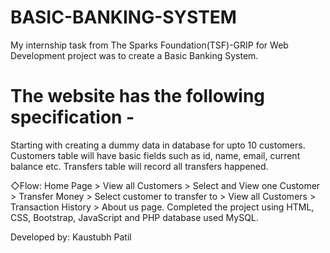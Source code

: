 # BASIC-BANKING-SYSTEM
My internship task from The Sparks Foundation(TSF)-GRIP for Web Development project was to create a Basic Banking System. 
# The website has the following specification -
Starting with creating a dummy data in database for upto 10 customers. Customers table will have basic fields such as id, name, email, current balance etc. Transfers table will record all transfers happened. 

◇Flow: Home Page > View all Customers > Select and View one Customer > Transfer Money > Select customer to transfer to > View all Customers > Transaction History > About us page. Completed the project using HTML, CSS, Bootstrap, JavaScript and PHP database used MySQL.

Developed by: Kaustubh Patil
